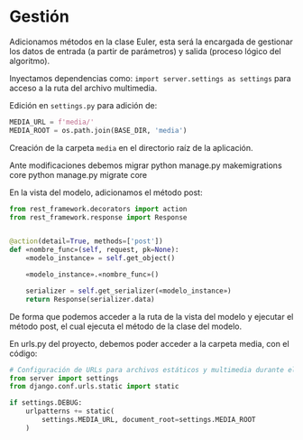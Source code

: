 # Gestión

Adicionamos métodos en la clase Euler, esta será la encargada de gestionar los datos de entrada (a partir de parámetros) y salida (proceso lógico del algoritmo).

Inyectamos dependencias como:
`import server.settings as settings` para acceso a la ruta del archivo multimedia.

Edición en `settings.py` para adición de:

```python
MEDIA_URL = f'media/'
MEDIA_ROOT = os.path.join(BASE_DIR, 'media')
```

Creación de la carpeta `media` en el directorio raíz de la aplicación.

Ante modificaciones debemos migrar
python manage.py makemigrations core
python manage.py migrate core

En la vista del modelo, adicionamos el método post:
```python
from rest_framework.decorators import action
from rest_framework.response import Response


@action(detail=True, methods=['post'])
def «nombre_func»(self, request, pk=None):
    «modelo_instance» = self.get_object()

    «modelo_instance».«nombre_func»()

    serializer = self.get_serializer(«modelo_instance»)
    return Response(serializer.data)
```

De forma que podemos acceder a la ruta de la vista del modelo y ejecutar el método post, el cual ejecuta el método de la clase del modelo.

En urls.py del proyecto, debemos poder acceder a la carpeta media, con el código:
```python
# Configuración de URLs para archivos estáticos y multimedia durante el desarrollo
from server import settings
from django.conf.urls.static import static

if settings.DEBUG:
    urlpatterns += static(
        settings.MEDIA_URL, document_root=settings.MEDIA_ROOT
    )
```